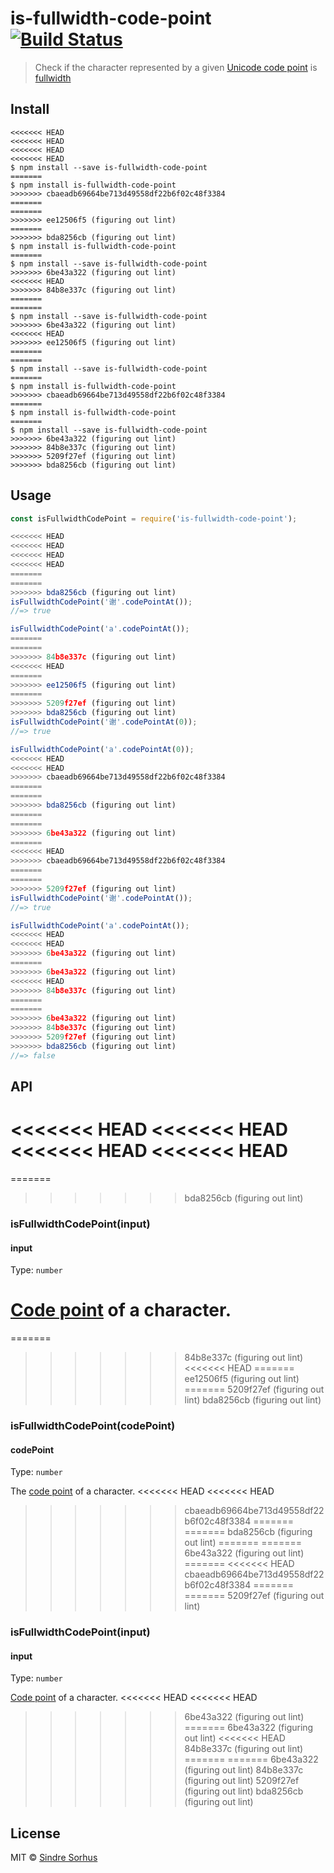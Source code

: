 # is-fullwidth-code-point [![Build Status](https://travis-ci.org/sindresorhus/is-fullwidth-code-point.svg?branch=master)](https://travis-ci.org/sindresorhus/is-fullwidth-code-point)

> Check if the character represented by a given [Unicode code point](https://en.wikipedia.org/wiki/Code_point) is [fullwidth](https://en.wikipedia.org/wiki/Halfwidth_and_fullwidth_forms)


## Install

```
<<<<<<< HEAD
<<<<<<< HEAD
<<<<<<< HEAD
<<<<<<< HEAD
$ npm install --save is-fullwidth-code-point
=======
$ npm install is-fullwidth-code-point
>>>>>>> cbaeadb69664be713d49558df22b6f02c48f3384
=======
=======
>>>>>>> ee12506f5 (figuring out lint)
=======
>>>>>>> bda8256cb (figuring out lint)
$ npm install is-fullwidth-code-point
=======
$ npm install --save is-fullwidth-code-point
>>>>>>> 6be43a322 (figuring out lint)
<<<<<<< HEAD
>>>>>>> 84b8e337c (figuring out lint)
=======
=======
$ npm install --save is-fullwidth-code-point
>>>>>>> 6be43a322 (figuring out lint)
<<<<<<< HEAD
>>>>>>> ee12506f5 (figuring out lint)
=======
=======
$ npm install --save is-fullwidth-code-point
=======
$ npm install is-fullwidth-code-point
>>>>>>> cbaeadb69664be713d49558df22b6f02c48f3384
=======
$ npm install is-fullwidth-code-point
=======
$ npm install --save is-fullwidth-code-point
>>>>>>> 6be43a322 (figuring out lint)
>>>>>>> 84b8e337c (figuring out lint)
>>>>>>> 5209f27ef (figuring out lint)
>>>>>>> bda8256cb (figuring out lint)
```


## Usage

```js
const isFullwidthCodePoint = require('is-fullwidth-code-point');

<<<<<<< HEAD
<<<<<<< HEAD
<<<<<<< HEAD
<<<<<<< HEAD
=======
=======
>>>>>>> bda8256cb (figuring out lint)
isFullwidthCodePoint('谢'.codePointAt());
//=> true

isFullwidthCodePoint('a'.codePointAt());
=======
=======
>>>>>>> 84b8e337c (figuring out lint)
<<<<<<< HEAD
=======
>>>>>>> ee12506f5 (figuring out lint)
=======
>>>>>>> 5209f27ef (figuring out lint)
>>>>>>> bda8256cb (figuring out lint)
isFullwidthCodePoint('谢'.codePointAt(0));
//=> true

isFullwidthCodePoint('a'.codePointAt(0));
<<<<<<< HEAD
<<<<<<< HEAD
>>>>>>> cbaeadb69664be713d49558df22b6f02c48f3384
=======
=======
>>>>>>> bda8256cb (figuring out lint)
=======
=======
>>>>>>> 6be43a322 (figuring out lint)
=======
<<<<<<< HEAD
>>>>>>> cbaeadb69664be713d49558df22b6f02c48f3384
=======
=======
>>>>>>> 5209f27ef (figuring out lint)
isFullwidthCodePoint('谢'.codePointAt());
//=> true

isFullwidthCodePoint('a'.codePointAt());
<<<<<<< HEAD
<<<<<<< HEAD
>>>>>>> 6be43a322 (figuring out lint)
=======
>>>>>>> 6be43a322 (figuring out lint)
<<<<<<< HEAD
>>>>>>> 84b8e337c (figuring out lint)
=======
=======
>>>>>>> 6be43a322 (figuring out lint)
>>>>>>> 84b8e337c (figuring out lint)
>>>>>>> 5209f27ef (figuring out lint)
>>>>>>> bda8256cb (figuring out lint)
//=> false
```


## API

<<<<<<< HEAD
<<<<<<< HEAD
<<<<<<< HEAD
<<<<<<< HEAD
=======
=======
>>>>>>> bda8256cb (figuring out lint)
### isFullwidthCodePoint(input)

#### input

Type: `number`

[Code point](https://en.wikipedia.org/wiki/Code_point) of a character.
=======
=======
>>>>>>> 84b8e337c (figuring out lint)
<<<<<<< HEAD
=======
>>>>>>> ee12506f5 (figuring out lint)
=======
>>>>>>> 5209f27ef (figuring out lint)
>>>>>>> bda8256cb (figuring out lint)
### isFullwidthCodePoint(codePoint)

#### codePoint

Type: `number`

The [code point](https://en.wikipedia.org/wiki/Code_point) of a character.
<<<<<<< HEAD
<<<<<<< HEAD
>>>>>>> cbaeadb69664be713d49558df22b6f02c48f3384
=======
=======
>>>>>>> bda8256cb (figuring out lint)
=======
=======
>>>>>>> 6be43a322 (figuring out lint)
=======
<<<<<<< HEAD
>>>>>>> cbaeadb69664be713d49558df22b6f02c48f3384
=======
=======
>>>>>>> 5209f27ef (figuring out lint)
### isFullwidthCodePoint(input)

#### input

Type: `number`

[Code point](https://en.wikipedia.org/wiki/Code_point) of a character.
<<<<<<< HEAD
<<<<<<< HEAD
>>>>>>> 6be43a322 (figuring out lint)
=======
>>>>>>> 6be43a322 (figuring out lint)
<<<<<<< HEAD
>>>>>>> 84b8e337c (figuring out lint)
=======
=======
>>>>>>> 6be43a322 (figuring out lint)
>>>>>>> 84b8e337c (figuring out lint)
>>>>>>> 5209f27ef (figuring out lint)
>>>>>>> bda8256cb (figuring out lint)


## License

MIT © [Sindre Sorhus](https://sindresorhus.com)
